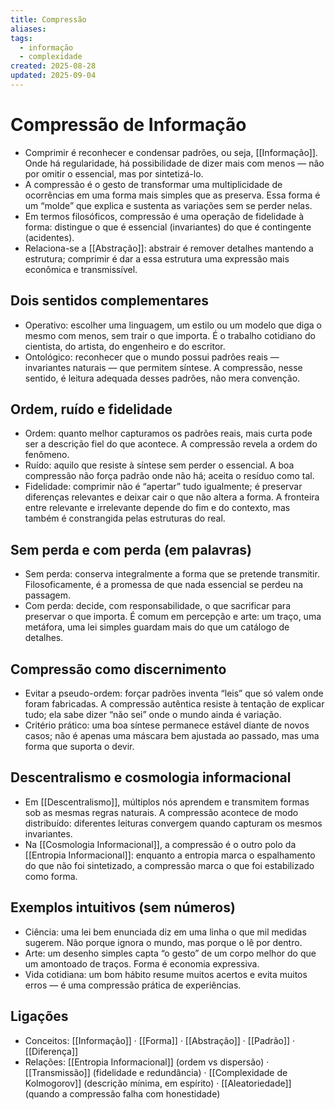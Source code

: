 ```yaml
---
title: Compressão
aliases:
tags:
  - informação
  - complexidade
created: 2025-08-28
updated: 2025-09-04
---
```

# Compressão de Informação
- Comprimir é reconhecer e condensar padrões, ou seja, [[Informação]]. Onde há regularidade, há possibilidade de dizer mais com menos — não por omitir o essencial, mas por sintetizá-lo.
- A compressão é o gesto de transformar uma multiplicidade de ocorrências em uma forma mais simples que as preserva. Essa forma é um “molde” que explica e sustenta as variações sem se perder nelas.
- Em termos filosóficos, compressão é uma operação de fidelidade à forma: distingue o que é essencial (invariantes) do que é contingente (acidentes).
- Relaciona-se a [[Abstração]]: abstrair é remover detalhes mantendo a estrutura; comprimir é dar a essa estrutura uma expressão mais econômica e transmissível.

## Dois sentidos complementares
- Operativo: escolher uma linguagem, um estilo ou um modelo que diga o mesmo com menos, sem trair o que importa. É o trabalho cotidiano do cientista, do artista, do engenheiro e do escritor.
- Ontológico: reconhecer que o mundo possui padrões reais — invariantes naturais — que permitem síntese. A compressão, nesse sentido, é leitura adequada desses padrões, não mera convenção.

## Ordem, ruído e fidelidade
- Ordem: quanto melhor capturamos os padrões reais, mais curta pode ser a descrição fiel do que acontece. A compressão revela a ordem do fenômeno.
- Ruído: aquilo que resiste à síntese sem perder o essencial. A boa compressão não força padrão onde não há; aceita o resíduo como tal.
- Fidelidade: comprimir não é “apertar” tudo igualmente; é preservar diferenças relevantes e deixar cair o que não altera a forma. A fronteira entre relevante e irrelevante depende do fim e do contexto, mas também é constrangida pelas estruturas do real.

## Sem perda e com perda (em palavras)
- Sem perda: conserva integralmente a forma que se pretende transmitir. Filosoficamente, é a promessa de que nada essencial se perdeu na passagem.
- Com perda: decide, com responsabilidade, o que sacrificar para preservar o que importa. É comum em percepção e arte: um traço, uma metáfora, uma lei simples guardam mais do que um catálogo de detalhes.

## Compressão como discernimento
- Evitar a pseudo-ordem: forçar padrões inventa “leis” que só valem onde foram fabricadas. A compressão autêntica resiste à tentação de explicar tudo; ela sabe dizer “não sei” onde o mundo ainda é variação.
- Critério prático: uma boa síntese permanece estável diante de novos casos; não é apenas uma máscara bem ajustada ao passado, mas uma forma que suporta o devir.

## Descentralismo e cosmologia informacional
- Em [[Descentralismo]], múltiplos nós aprendem e transmitem formas sob as mesmas regras naturais. A compressão acontece de modo distribuído: diferentes leituras convergem quando capturam os mesmos invariantes.
- Na [[Cosmologia Informacional]], a compressão é o outro polo da [[Entropia Informacional]]: enquanto a entropia marca o espalhamento do que não foi sintetizado, a compressão marca o que foi estabilizado como forma.

## Exemplos intuitivos (sem números)
- Ciência: uma lei bem enunciada diz em uma linha o que mil medidas sugerem. Não porque ignora o mundo, mas porque o lê por dentro.
- Arte: um desenho simples capta “o gesto” de um corpo melhor do que um amontoado de traços. Forma é economia expressiva.
- Vida cotidiana: um bom hábito resume muitos acertos e evita muitos erros — é uma compressão prática de experiências.

## Ligações
- Conceitos: [[Informação]] · [[Forma]] · [[Abstração]] · [[Padrão]] · [[Diferença]]
- Relações: [[Entropia Informacional]] (ordem vs dispersão) · [[Transmissão]] (fidelidade e redundância) · [[Complexidade de Kolmogorov]] (descrição mínima, em espírito) · [[Aleatoriedade]] (quando a compressão falha com honestidade)
